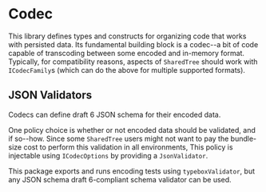 # Codec

This library defines types and constructs for organizing code that works with persisted data.
Its fundamental building block is a codec--a bit of code capable of transcoding between some encoded and in-memory format.
Typically, for compatibility reasons, aspects of `SharedTree` should work with `ICodecFamily`s (which can do the above for multiple supported formats).

## JSON Validators

Codecs can define draft 6 JSON schema for their encoded data.

One policy choice is whether or not encoded data should be validated, and if so--how.
Since some `SharedTree` users might not want to pay the bundle-size cost to perform this validation in all environments,
This policy is injectable using `ICodecOptions` by providing a `JsonValidator`.

This package exports and runs encoding tests using `typeboxValidator`, but any JSON schema draft 6-compliant schema validator can be used.
